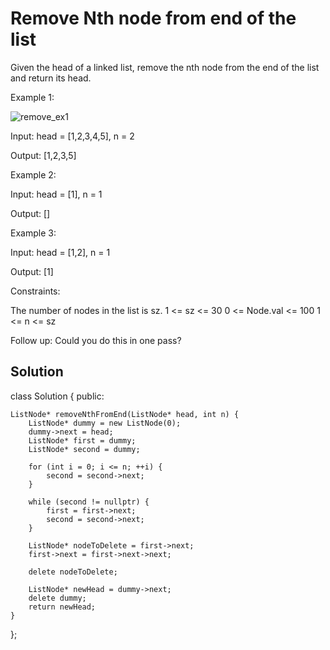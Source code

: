 # Remove Nth node from end of the list

Given the head of a linked list, remove the nth node from the end of the list and return its head.

Example 1:
 
![remove_ex1](https://github.com/user-attachments/assets/c01e676c-61c5-4754-a893-4460880f35f6)

Input: head = [1,2,3,4,5], n = 2

Output: [1,2,3,5]

Example 2:

Input: head = [1], n = 1

Output: []

Example 3:

Input: head = [1,2], n = 1

Output: [1]
 

Constraints:

The number of nodes in the list is sz.
1 <= sz <= 30
0 <= Node.val <= 100
1 <= n <= sz
 

Follow up: Could you do this in one pass?


## Solution

class Solution 
{
public:

    ListNode* removeNthFromEnd(ListNode* head, int n) {
        ListNode* dummy = new ListNode(0); 
        dummy->next = head;
        ListNode* first = dummy;
        ListNode* second = dummy;

        for (int i = 0; i <= n; ++i) {
            second = second->next;
        }

        while (second != nullptr) {
            first = first->next;
            second = second->next;
        }

        ListNode* nodeToDelete = first->next;
        first->next = first->next->next;

        delete nodeToDelete; 

        ListNode* newHead = dummy->next;
        delete dummy; 
        return newHead;
    }
};
